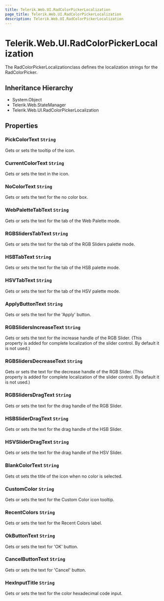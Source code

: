 ```yaml
---
title: Telerik.Web.UI.RadColorPickerLocalization
page_title: Telerik.Web.UI.RadColorPickerLocalization
description: Telerik.Web.UI.RadColorPickerLocalization
---
```


# Telerik.Web.UI.RadColorPickerLocalization

The RadColorPickerLocalizationclass defines the localization strings for the RadColorPicker.

## Inheritance Hierarchy

* System.Object
* Telerik.Web.StateManager
* Telerik.Web.UI.RadColorPickerLocalization

## Properties

###  PickColorText `String`

Gets or sets the tooltip of the icon.

###  CurrentColorText `String`

Gets or sets the text in the icon.

###  NoColorText `String`

Gets or sets the text for the no color box.

###  WebPaletteTabText `String`

Gets or sets the text for the tab of the Web Palette mode.

###  RGBSlidersTabText `String`

Gets or sets the text for the tab of the RGB Sliders palette mode.

###  HSBTabText `String`

Gets or sets the text for the tab of the HSB palette mode.

###  HSVTabText `String`

Gets or sets the text for the tab of the HSV palette mode.

###  ApplyButtonText `String`

Gets or sets the text for the 'Apply' button.

###  RGBSlidersIncreaseText `String`

Gets or sets the text for the increase handle of the RGB Slider. 
            (This property is added for complete localization of the slider control. By default it is not used.)

###  RGBSlidersDecreaseText `String`

Gets or sets the text for the decrease handle of the RGB Slider. 
            (This property is added for complete localization of the slider control. By default it is not used.)

###  RGBSlidersDragText `String`

Gets or sets the text for the drag handle of the RGB Slider.

###  HSBSliderDragText `String`

Gets or sets the text for the drag handle of the HSB Slider.

###  HSVSliderDragText `String`

Gets or sets the text for the drag handle of the HSV Slider.

###  BlankColorText `String`

Gets ot sets the title of the icon when no color is selected.

###  CustomColor `String`

Gets or sets the text for the Custom Color icon tooltip.

###  RecentColors `String`

Gets or sets the text for the Recent Colors label.

###  OkButtonText `String`

Gets or sets the text for 'OK' button.

###  CancelButtonText `String`

Gets or sets the text for 'Cancel' button.

###  HexInputTitle `String`

Gets or sets the text for the color hexadecimal code input.


